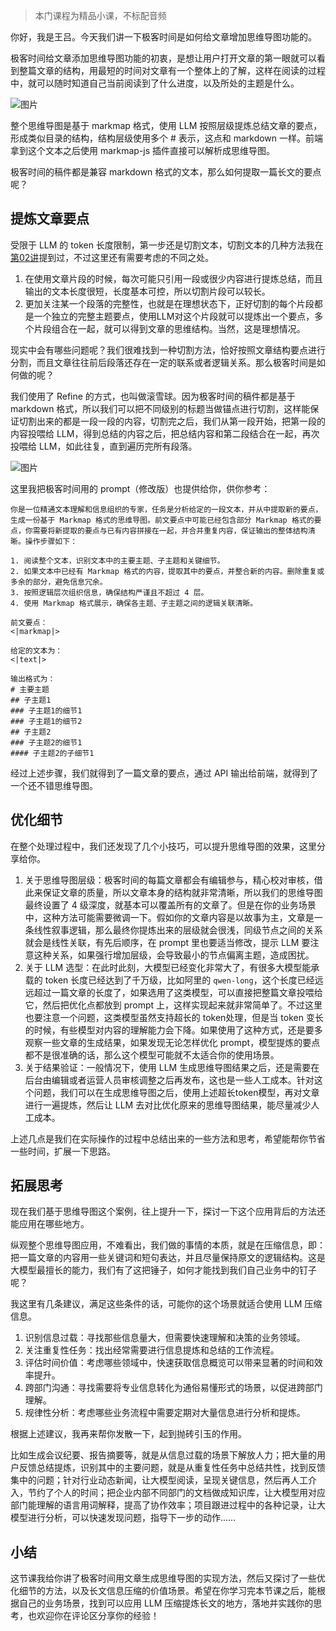 > 本门课程为精品小课，不标配音频

你好，我是王吕。今天我们讲一下极客时间是如何给文章增加思维导图功能的。

极客时间给文章添加思维导图功能的初衷，是想让用户打开文章的第一眼就可以看到整篇文章的结构，用最短的时间对文章有一个整体上的了解，这样在阅读的过程中，就可以随时知道自己当前阅读到了什么进度，以及所处的主题是什么。

![图片](https://static001.geekbang.org/resource/image/0d/40/0d34100b5738bc22f68ec14c882dfa40.jpeg?wh=1910x590)

整个思维导图是基于 markmap 格式，使用 LLM 按照层级提炼总结文章的要点，形成类似目录的结构，结构层级使用多个 # 表示，这点和 markdown 一样。前端拿到这个文本之后使用 markmap-js 插件直接可以解析成思维导图。

极客时间的稿件都是兼容 markdown 格式的文本，那么如何提取一篇长文的要点呢？

## 提炼文章要点

受限于 LLM 的 token 长度限制，第一步还是切割文本，切割文本的几种方法我在[第02讲](https://time.geekbang.org/column/article/805476)提到过，不过这里还有需要考虑的不同之处。

1. 在使用文章片段的时候，每次可能只引用一段或很少内容进行提炼总结，而且输出的文本长度很短，长度基本可控，所以切割片段可以较长。
2. 更加关注某一个段落的完整性，也就是在理想状态下，正好切割的每个片段都是一个独立的完整主题要点，使用LLM对这个片段就可以提炼出一个要点，多个片段组合在一起，就可以得到文章的思维结构。当然，这是理想情况。

现实中会有哪些问题呢？我们很难找到一种切割方法，恰好按照文章结构要点进行分割，而且文章往往前后段落还存在一定的联系或者逻辑关系。那么极客时间是如何做的呢？

我们使用了 Refine 的方式，也叫做滚雪球。因为极客时间的稿件都是基于 markdown 格式，所以我们可以把不同级别的标题当做锚点进行切割，这样能保证切割出来的都是一段一段的内容，切割完之后，我们从第一段开始，把第一段的内容投喂给 LLM，得到总结的内容之后，把总结内容和第二段结合在一起，再次投喂给 LLM，如此往复，直到遍历完所有段落。

![图片](https://static001.geekbang.org/resource/image/5e/7a/5ef5834469bd8dd9e4d2c1a844b4577a.jpeg?wh=1920x801)

这里我把极客时间用的 prompt（修改版）也提供给你，供你参考：

```plain
你是一位精通文本理解和信息组织的专家，任务是分析给定的一段文本，并从中提取新的要点，生成一份基于 Markmap 格式的思维导图。前文要点中可能已经包含部分 Markmap 格式的要点，你需要将新提取的要点与已有内容拼接在一起，并合并重复内容，保证输出的整体结构清晰。操作步骤如下：

1. 阅读整个文本，识别文本中的主要主题、子主题和关键细节。
2. 如果文本中已经有 Markmap 格式的内容，提取其中的要点，并整合新的内容。删除重复或多余的部分，避免信息冗余。
3. 按照逻辑层次组织信息，确保结构严谨且不超过 4 层。
4. 使用 Markmap 格式展示，确保各主题、子主题之间的逻辑关联清晰。

前文要点：
<|markmap|>

给定的文本为：  
<|text|>

输出格式为：
# 主要主题
## 子主题1
### 子主题1的细节1
### 子主题1的细节2
## 子主题2
### 子主题2的细节1
#### 子主题2的子细节1

```

经过上述步骤，我们就得到了一篇文章的要点，通过 API 输出给前端，就得到了一个还不错思维导图。

## 优化细节

在整个处理过程中，我们还发现了几个小技巧，可以提升思维导图的效果，这里分享给你。

1. 关于思维导图层级：极客时间的每篇文章都会有编辑参与，精心校对审核，借此来保证文章的质量，所以文章本身的结构就非常清晰，所以我们的思维导图最终设置了 4 级深度，就基本可以覆盖所有的文章了。但是在你的业务场景中，这种方法可能需要微调一下。假如你的文章内容是以故事为主，文章是一条线性叙事逻辑，那么最终你提炼出来的层级就会很浅，同级节点之间的关系就会是线性关联，有先后顺序，在 prompt 里也要适当修改，提示 LLM 要注意这种关系，如果强行增加层级，会导致最小的节点偏离主题，造成困扰。
2. 关于 LLM 选型：在此时此刻，大模型已经变化非常大了，有很多大模型能承载的 token 长度已经达到了千万级，比如阿里的 `qwen-long`，这个长度已经远远超过一篇文章的长度了，如果选用了这类模型，可以直接把整篇文章投喂给它，然后把优化点都放到 prompt 上，这样实现起来就非常简单了。不过这里也要注意一个问题，这类模型虽然支持超长的 token处理，但是当 token 变长的时候，有些模型对内容的理解能力会下降。如果使用了这种方式，还是要多观察一些文章的生成结果，如果发现无论怎样优化 prompt，模型提炼的要点都不是很准确的话，那么这个模型可能就不太适合你的使用场景。
3. 关于结果验证：一般情况下，使用 LLM 生成思维导图结果之后，还是需要在后台由编辑或者运营人员审核调整之后再发布，这也是一些人工成本。针对这个问题，我们可以在生成思维导图之后，使用上述超长token模型，再对文章进行一遍提炼，然后让 LLM 去对比优化原来的思维导图结果，能尽量减少人工成本。

上述几点是我们在实际操作的过程中总结出来的一些方法和思考，希望能帮你节省一些时间，扩展一下思路。

## 拓展思考

现在我们基于思维导图这个案例，往上提升一下，探讨一下这个应用背后的方法还能应用在哪些地方。

纵观整个思维导图应用，不难看出，我们做的事情的本质，就是在压缩信息，即：把一篇文章的内容用一些关键词和短句表达，并且尽量保持原文的逻辑结构。这是大模型最擅长的能力，我们有了这把锤子，如何才能找到我们自己业务中的钉子呢？

我这里有几条建议，满足这些条件的话，可能你的这个场景就适合使用 LLM 压缩信息。

1. 识别信息过载：寻找那些信息量大，但需要快速理解和决策的业务领域。
2. 关注重复性任务：找出经常需要进行信息提炼和总结的工作流程。
3. 评估时间价值：考虑哪些领域中，快速获取信息概览可以带来显著的时间和效率提升。
4. 跨部门沟通：寻找需要将专业信息转化为通俗易懂形式的场景，以促进跨部门理解。
5. 规律性分析：考虑哪些业务流程中需要定期对大量信息进行分析和提炼。

根据上述建议，我再来帮你发散一下，起到抛砖引玉的作用。

比如生成会议纪要、报告摘要等，就是从信息过载的场景下解放人力；把大量的用户反馈总结提炼，识别其中的主要问题，就是从重复性任务中总结共性，找到反馈集中的问题；针对行业动态新闻，让大模型阅读，呈现关键信息，然后再人工介入，节约了个人的时间；把企业内部不同部门的文档做成知识库，让大模型用对应部门能理解的语言用词解释，提高了协作效率；项目跟进过程中的各种记录，让大模型进行分析，可以快速发现问题，指导下一步的动作……

## 小结

这节课我给你讲了极客时间用文章生成思维导图的实现方法，然后又探讨了一些优化细节的方法，以及长文信息压缩的价值场景。希望在你学习完本节课之后，能根据自己的业务场景，找到可以应用 LLM 压缩提炼长文的地方，落地并实践你的思考，也欢迎你在评论区分享你的经验！